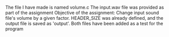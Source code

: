 The file I have made is named volume.c
The input.wav file was provided as part of the assignment
Objective of the assignment:
Change input sound file's volume by a given factor. HEADER_SIZE was already defined, and the output file is saved as 'output'.
Both files have been added as a test for the program

